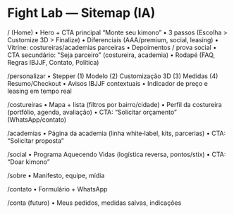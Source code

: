 # Fight Lab — Sitemap (IA)

/ (Home)
  • Hero + CTA principal “Monte seu kimono”
  • 3 passos (Escolha > Customize 3D > Finalize)
  • Diferenciais (AAA/premium, social, leasing)
  • Vitrine: costureiras/academias parceiras
  • Depoimentos / prova social
  • CTA secundário: "Seja parceiro" (costureira, academia)
  • Rodapé (FAQ, Regras IBJJF, Contato, Política)

/personalizar
  • Stepper (1) Modelo (2) Customização 3D (3) Medidas (4) Resumo/Checkout
  • Avisos IBJJF contextuais
  • Indicador de preço e leasing em tempo real

/costureiras
  • Mapa + lista (filtros por bairro/cidade)
  • Perfil da costureira (portfólio, agenda, avaliação)
  • CTA: “Solicitar orçamento” (WhatsApp/contato)

/academias
  • Página da academia (linha white‑label, kits, parcerias)
  • CTA: “Solicitar proposta”

/social
  • Programa Aquecendo Vidas (logística reversa, pontos/stix)
  • CTA: “Doar kimono”

/sobre
  • Manifesto, equipe, mídia

/contato
  • Formulário + WhatsApp

/conta (futuro)
  • Meus pedidos, medidas salvas, indicações